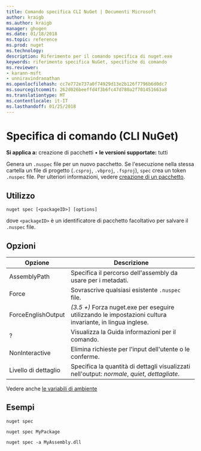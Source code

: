 ```yaml
---
title: Comando specifica CLI NuGet | Documenti Microsoft
author: kraigb
ms.author: kraigb
manager: ghogen
ms.date: 01/18/2018
ms.topic: reference
ms.prod: nuget
ms.technology: 
description: Riferimento per il comando specifica di nuget.exe
keywords: riferimento specifica NuGet, specifiche di comando
ms.reviewer:
- karann-msft
- unniravindranathan
ms.openlocfilehash: cc7e772e737a0f74929d13e2b126f7796b6d0dc7
ms.sourcegitcommit: 262d026beeffd4f3b6fc47d780a2f701451663a8
ms.translationtype: MT
ms.contentlocale: it-IT
ms.lasthandoff: 01/25/2018
---
```

# <a name="spec-command-nuget-cli"></a>Specifica di comando (CLI NuGet)

**Si applica a:** creazione di pacchetti &bullet; **le versioni supportate:** tutti

Genera un `.nuspec` file per un nuovo pacchetto. Se l'esecuzione nella stessa cartella un file di progetto (`.csproj`, `.vbproj`, `.fsproj`), `spec` crea un token `.nuspec` file. Per ulteriori informazioni, vedere [creazione di un pacchetto](../create-packages/creating-a-package.md).

## <a name="usage"></a>Utilizzo

```cli
nuget spec [<packageID>] [options]
```

dove `<packageID>` è un identificatore di pacchetto facoltativo per salvare il `.nuspec` file.

## <a name="options"></a>Opzioni

| Opzione | Descrizione |
| --- | --- |
| AssemblyPath | Specifica il percorso dell'assembly da usare per i metadati. |
| Force | Sovrascrive qualsiasi esistente `.nuspec` file. |
| ForceEnglishOutput | *(3.5 +)*  Forza nuget.exe per eseguire utilizzando le impostazioni cultura invariante, in lingua inglese. |
| ? | Visualizza la Guida informazioni per il comando. |
| NonInteractive | Elimina richieste per l'input dell'utente o le conferme. |
| Livello di dettaglio | Specifica la quantità di dettagli visualizzati nell'output: *normale*, *quiet*, *dettagliate*. |

Vedere anche [le variabili di ambiente](cli-ref-environment-variables.md)

## <a name="examples"></a>Esempi

```cli
nuget spec

nuget spec MyPackage

nuget spec -a MyAssembly.dll
```

